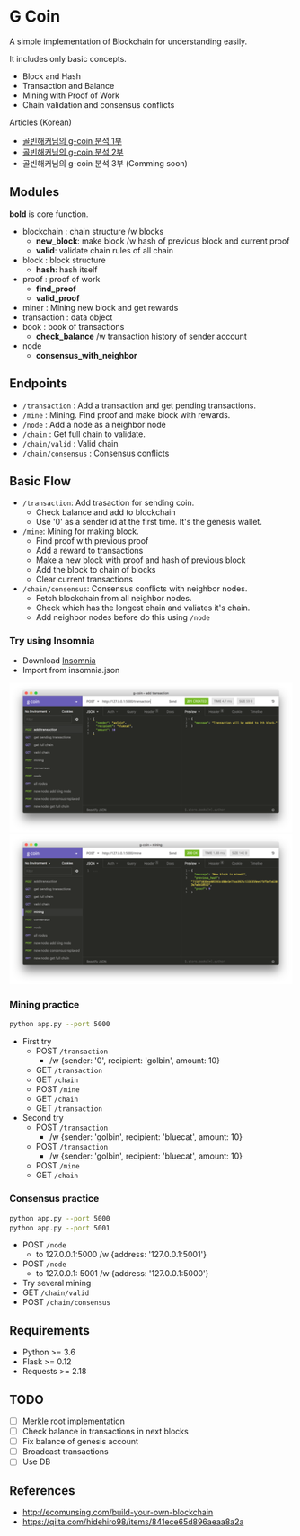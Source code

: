 # G Coin

A simple implementation of Blockchain for understanding easily.

It includes only basic concepts.

- Block and Hash
- Transaction and Balance
- Mining with Proof of Work
- Chain validation and consensus conflicts

Articles (Korean)

- [골빈해커님의 g-coin 분석 1부](https://tykimos.github.io/2018/01/21/g_coin_analysis_part1)
- [골빈해커님의 g-coin 분석 2부](https://tykimos.github.io/2018/01/21/g_coin_analysis_part2)
- 골빈해커님의 g-coin 분석 3부 (Comming soon)

## Modules

**bold** is core function.

- blockchain : chain structure /w blocks
    - **new_block**: make block /w hash of previous block and current proof
    - **valid**: validate chain rules of all chain
- block : block structure
    - **hash**: hash itself
- proof : proof of work
    - **find_proof**
    - **valid_proof**
- miner : Mining new block and get rewards
- transaction : data object
- book : book of transactions
    - **check_balance** /w transaction history of sender account
- node
    - **consensus_with_neighbor**

## Endpoints

- `/transaction` : Add a transaction and get pending transactions.
- `/mine` : Mining. Find proof and make block with rewards.
- `/node` : Add a node as a neighbor node
- `/chain` : Get full chain to validate.
- `/chain/valid` : Valid chain
- `/chain/consensus` : Consensus conflicts

## Basic Flow

- `/transaction`: Add trasaction for sending coin.
    - Check balance and add to blockchain
    - Use '0' as a sender id at the first time. It's the genesis wallet.
- `/mine`: Mining for making block.
    - Find proof with previous proof
    - Add a reward to transactions
    - Make a new block with proof and hash of previous block
    - Add the block to chain of blocks
    - Clear current transactions
- `/chain/consensus`: Consensus conflicts with neighbor nodes.
    - Fetch blockchain from all neighbor nodes.
    - Check which has the longest chain and valiates it's chain.
    - Add neighbor nodes before do this using `/node`

### Try using Insomnia

- Download [Insomnia](https://insomnia.rest/)
- Import from insomnia.json

![](images/transaction.png)
![](images/mining.png)

### Mining practice

```bash
python app.py --port 5000
```

- First try
    - POST `/transaction`
        - /w {sender: '0', recipient: 'golbin', amount: 10}
    - GET `/transaction`
    - GET `/chain`
    - POST `/mine`
    - GET `/chain`
    - GET `/transaction`
- Second try
    - POST `/transaction`
        - /w {sender: 'golbin', recipient: 'bluecat', amount: 10}
    - POST `/transaction`
        - /w {sender: 'golbin', recipient: 'bluecat', amount: 10}
    - POST `/mine`
    - GET `/chain`

### Consensus practice

```bash
python app.py --port 5000
python app.py --port 5001
```

- POST `/node`
    - to 127.0.0.1:5000 /w {address: '127.0.0.1:5001'}
- POST `/node`
    - to 127.0.0.1: 5001 /w {address: '127.0.0.1:5000'}
- Try several mining
- GET `/chain/valid`
- POST `/chain/consensus`

## Requirements

- Python >= 3.6
- Flask >= 0.12
- Requests >= 2.18

## TODO

- [ ] Merkle root implementation
- [ ] Check balance in transactions in next blocks
- [ ] Fix balance of genesis account
- [ ] Broadcast transactions
- [ ] Use DB

## References

- http://ecomunsing.com/build-your-own-blockchain
- https://qiita.com/hidehiro98/items/841ece65d896aeaa8a2a
